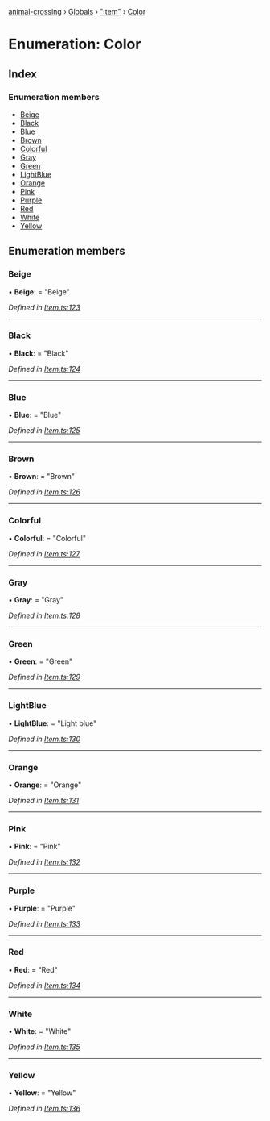 [animal-crossing](../README.md) › [Globals](../globals.md) › ["Item"](../modules/_item_.md) › [Color](_item_.color.md)

# Enumeration: Color

## Index

### Enumeration members

* [Beige](_item_.color.md#beige)
* [Black](_item_.color.md#black)
* [Blue](_item_.color.md#blue)
* [Brown](_item_.color.md#brown)
* [Colorful](_item_.color.md#colorful)
* [Gray](_item_.color.md#gray)
* [Green](_item_.color.md#green)
* [LightBlue](_item_.color.md#lightblue)
* [Orange](_item_.color.md#orange)
* [Pink](_item_.color.md#pink)
* [Purple](_item_.color.md#purple)
* [Red](_item_.color.md#red)
* [White](_item_.color.md#white)
* [Yellow](_item_.color.md#yellow)

## Enumeration members

###  Beige

• **Beige**: = "Beige"

*Defined in [Item.ts:123](https://github.com/Norviah/animal-crossing/blob/caec6ad/module/types/Item.ts#L123)*

___

###  Black

• **Black**: = "Black"

*Defined in [Item.ts:124](https://github.com/Norviah/animal-crossing/blob/caec6ad/module/types/Item.ts#L124)*

___

###  Blue

• **Blue**: = "Blue"

*Defined in [Item.ts:125](https://github.com/Norviah/animal-crossing/blob/caec6ad/module/types/Item.ts#L125)*

___

###  Brown

• **Brown**: = "Brown"

*Defined in [Item.ts:126](https://github.com/Norviah/animal-crossing/blob/caec6ad/module/types/Item.ts#L126)*

___

###  Colorful

• **Colorful**: = "Colorful"

*Defined in [Item.ts:127](https://github.com/Norviah/animal-crossing/blob/caec6ad/module/types/Item.ts#L127)*

___

###  Gray

• **Gray**: = "Gray"

*Defined in [Item.ts:128](https://github.com/Norviah/animal-crossing/blob/caec6ad/module/types/Item.ts#L128)*

___

###  Green

• **Green**: = "Green"

*Defined in [Item.ts:129](https://github.com/Norviah/animal-crossing/blob/caec6ad/module/types/Item.ts#L129)*

___

###  LightBlue

• **LightBlue**: = "Light blue"

*Defined in [Item.ts:130](https://github.com/Norviah/animal-crossing/blob/caec6ad/module/types/Item.ts#L130)*

___

###  Orange

• **Orange**: = "Orange"

*Defined in [Item.ts:131](https://github.com/Norviah/animal-crossing/blob/caec6ad/module/types/Item.ts#L131)*

___

###  Pink

• **Pink**: = "Pink"

*Defined in [Item.ts:132](https://github.com/Norviah/animal-crossing/blob/caec6ad/module/types/Item.ts#L132)*

___

###  Purple

• **Purple**: = "Purple"

*Defined in [Item.ts:133](https://github.com/Norviah/animal-crossing/blob/caec6ad/module/types/Item.ts#L133)*

___

###  Red

• **Red**: = "Red"

*Defined in [Item.ts:134](https://github.com/Norviah/animal-crossing/blob/caec6ad/module/types/Item.ts#L134)*

___

###  White

• **White**: = "White"

*Defined in [Item.ts:135](https://github.com/Norviah/animal-crossing/blob/caec6ad/module/types/Item.ts#L135)*

___

###  Yellow

• **Yellow**: = "Yellow"

*Defined in [Item.ts:136](https://github.com/Norviah/animal-crossing/blob/caec6ad/module/types/Item.ts#L136)*
